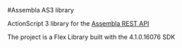#Assembla AS3 library

ActionScript 3 library for the [Assembla REST API](http://www.assembla.com/wiki/show/breakoutdocs/Assembla_REST_API)

The project is a Flex Library built with the 4.1.0.16076 SDK
